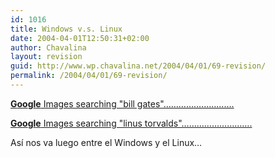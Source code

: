 ```yaml
---
id: 1016
title: Windows v.s. Linux
date: 2004-04-01T12:50:31+02:00
author: Chavalina
layout: revision
guid: http://www.wp.chavalina.net/2004/04/01/69-revision/
permalink: /2004/04/01/69-revision/
---
```

<a href="http://images.google.com/imgres?imgurl=twf.systemsbysteve.com/pics/bill-gates.jpg&#038;imgrefurl=http://twf.systemsbysteve.com/funnypics.htm&#038;h=281&#038;w=402&#038;sz=14&#038;tbnid=gnrXP9dCdH4J:&#038;tbnh=83&#038;tbnw=118&#038;prev=/images%3Fq%3Dbill%2Bgates%26hl%3Den%26lr%3D%26ie%3DUTF-8%26oe%3DUTF-8%26sa%3DG" target="_blank"><b><span class="azul">G</span><span class="rojo">o</span><span class="amarillo">o</span><span class="azul">g</span><span class="verde">l</span><span class="rojo">e</span></b> Images searching "bill gates"……………………….</a>

<a href="http://images.google.com/imgres?imgurl=www.gnu.cz/linus.gif&#038;imgrefurl=http://www.gnu.cz/gnu-1.html&#038;h=200&#038;w=254&#038;sz=40&#038;tbnid=ClYLKUxX_yoJ:&#038;tbnh=83&#038;tbnw=105&#038;prev=/images%3Fq%3Dlinus%2Btorvalds%26start%3D20%26hl%3Den%26lr%3D%26ie%3DUTF-8%26sa%3DN" target="_blank"><b><span class="azul">G</span><span class="rojo">o</span><span class="amarillo">o</span><span class="azul">g</span><span class="verde">l</span><span class="rojo">e</span></b> Images searching "linus torvalds"……………………….</a>

Así nos va luego entre el Windows y el Linux…